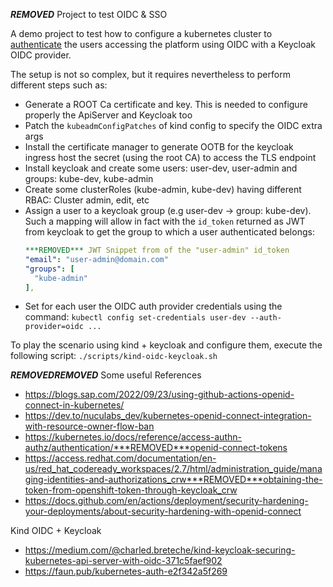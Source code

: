 ***REMOVED*** Project to test OIDC & SSO

A demo project to test how to configure a kubernetes cluster to [authenticate](https://kubernetes.io/docs/reference/access-authn-authz/authentication/***REMOVED***openid-connect-tokens) the users accessing the platform
using OIDC with a Keycloak OIDC provider.

The setup is not so complex, but it requires nevertheless to perform different steps such as:
- Generate a ROOT Ca certificate and key. This is needed to configure properly the ApiServer and Keycloak too
- Patch the `kubeadmConfigPatches` of kind config to specify the OIDC extra args
- Install the certificate manager to generate OOTB for the keycloak ingress host the secret (using the root CA) to access the TLS endpoint
- Install keycloak and create some users: user-dev, user-admin and groups: kube-dev, kube-admin
- Create some clusterRoles (kube-admin, kube-dev) having different RBAC: Cluster admin, edit, etc
- Assign a user to a keycloak group (e.g user-dev -> group: kube-dev). Such a mapping will allow in fact with the `id_token` returned as JWT from keycloak to get the group to which a user authenticated belongs:
  ```yaml
  ***REMOVED*** JWT Snippet from of the "user-admin" id_token
  "email": "user-admin@domain.com"
  "groups": [
    "kube-admin"
  ],
  ```
- Set for each user the OIDC auth provider credentials using the command: `kubectl config set-credentials user-dev --auth-provider=oidc ...`  

To play the scenario using kind + keycloak and configure them, execute the following script: `./scripts/kind-oidc-keycloak.sh`

***REMOVED******REMOVED*** Some useful References

- https://blogs.sap.com/2022/09/23/using-github-actions-openid-connect-in-kubernetes/
- https://dev.to/nuculabs_dev/kubernetes-openid-connect-integration-with-resource-owner-flow-ban
- https://kubernetes.io/docs/reference/access-authn-authz/authentication/***REMOVED***openid-connect-tokens
- https://access.redhat.com/documentation/en-us/red_hat_codeready_workspaces/2.7/html/administration_guide/managing-identities-and-authorizations_crw***REMOVED***obtaining-the-token-from-openshift-token-through-keycloak_crw
- https://docs.github.com/en/actions/deployment/security-hardening-your-deployments/about-security-hardening-with-openid-connect

Kind OIDC + Keycloak

- https://medium.com/@charled.breteche/kind-keycloak-securing-kubernetes-api-server-with-oidc-371c5faef902
- https://faun.pub/kubernetes-auth-e2f342a5f269
